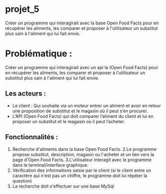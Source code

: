 # projet_5
Créer un programme qui interagirait avec la base Open Food Facts pour en récupérer les aliments, les comparer et proposer à l'utilisateur un substitut plus sain à l'aliment qui lui fait envie.

# Problématique : 
Créer un programme qui interagirait avec un api  la  (Open Food Facts) pour en récupérer les aliments, les comparer et proposer à l'utilisateur un substitut plus sain à l'aliment qui lui fait envie.

## Les acteurs :
* Le client :
Qui souhaite via un moteur entrer un aliment et avoir en retour une proposition de substitut et le magasin où il peut s’en procurer.
* L’API (Open Food Facts) qui doit comparer l’aliment du client et lui en proposer un substitut et le magasin où il peut l’acheter. 
## Fonctionnalités : 
1. Recherche d'aliments dans la base Open Food Facts.
2.Le programme propose substitut, description, magasin ou l'acheter et un lien vers la page d'Open Food Facts.
3.L'utilisateur interagit avec le programme dans le terminal/interface graphique.
4. Vérification des informations saisie par le client (si le client entre un caractère qui n'est pas un chiffre, le programme doit lui répéter la question)
5. La recherche doit s'effectuer sur une base MySql

